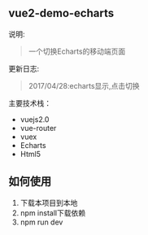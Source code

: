 vue2-demo-echarts
-----------------
说明:<br>
 > 一个切换Echarts的移动端页面<br>

更新日志:<br>
 > 2017/04/28:echarts显示,点击切换<br>

主要技术栈：
 - vuejs2.0
 - vue-router
 - vuex
 - Echarts
 - Html5
 
 
如何使用
----

 1. 下载本项目到本地
 2. npm install下载依赖
 3. npm run dev 
